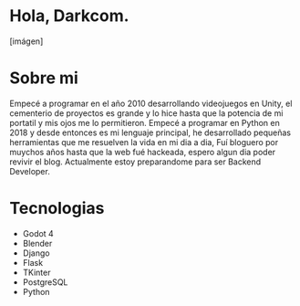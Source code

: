 # Hola, Darkcom.

[imágen]

# Sobre mi

Empecé a programar en el año 2010 desarrollando videojuegos en Unity, el cementerio de proyectos es grande y lo hice hasta que la potencia de mi portatil y mis ojos me lo permitieron. Empecé a programar en Python en 2018 y desde entonces es mi lenguaje principal, he desarrollado pequeñas herramientas que me resuelven la vida en mi dia a dia, Fuí bloguero por muychos años hasta que la web fué hackeada, espero algun dia poder revivir el blog. Actualmente estoy preparandome para ser Backend Developer.

# Tecnologias

- Godot 4
- Blender
- Django
- Flask
- TKinter
- PostgreSQL
- Python